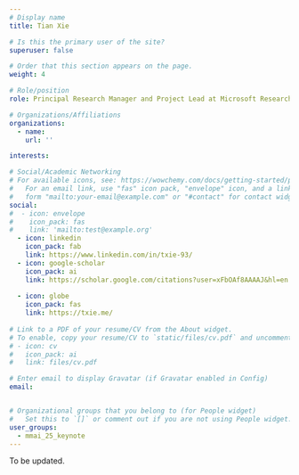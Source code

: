 ```yaml
---
# Display name
title: Tian Xie

# Is this the primary user of the site?
superuser: false

# Order that this section appears on the page.
weight: 4

# Role/position
role: Principal Research Manager and Project Lead at Microsoft Research AI for Science

# Organizations/Affiliations
organizations:
  - name:
    url: ''

interests:

# Social/Academic Networking
# For available icons, see: https://wowchemy.com/docs/getting-started/page-builder/#icons
#   For an email link, use "fas" icon pack, "envelope" icon, and a link in the
#   form "mailto:your-email@example.com" or "#contact" for contact widget.
social:
#  - icon: envelope
#    icon_pack: fas
#    link: 'mailto:test@example.org'
  - icon: linkedin
    icon_pack: fab
    link: https://www.linkedin.com/in/txie-93/
  - icon: google-scholar
    icon_pack: ai
    link: https://scholar.google.com/citations?user=xFbOAf8AAAAJ&hl=en
    
  - icon: globe
    icon_pack: fas
    link: https://txie.me/
 
# Link to a PDF of your resume/CV from the About widget.
# To enable, copy your resume/CV to `static/files/cv.pdf` and uncomment the lines below.
# - icon: cv
#   icon_pack: ai
#   link: files/cv.pdf

# Enter email to display Gravatar (if Gravatar enabled in Config)
email: 


# Organizational groups that you belong to (for People widget)
#   Set this to `[]` or comment out if you are not using People widget.
user_groups:
  - mmai_25_keynote
---
```

To be updated.


